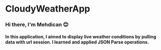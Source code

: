 # CloudyWeatherApp
### Hi there, I'm Mehdican :blush:

#### In this application, I aimed to display live weather conditions by pulling data with url session. I learned and applied JSON Parse operations.
